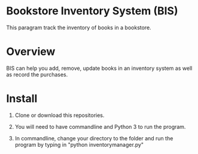 # Bookstore Inventory System (BIS)

This paragram track the inventory of books in a bookstore. 

# Overview
BIS can help you add, remove, update books in an inventory system as well as record the purchases.  

# Install
1. Clone or download this repositories.

2. You will need to have commandline and Python 3 to run the program. 

3. In commandline, change your directory to the folder and run the program by typing in "python inventorymanager.py"

